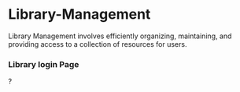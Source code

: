 # Library-Management
Library Management involves efficiently organizing, maintaining, and providing access to a collection of resources for users.

### Library login Page
?[](/login.png)
